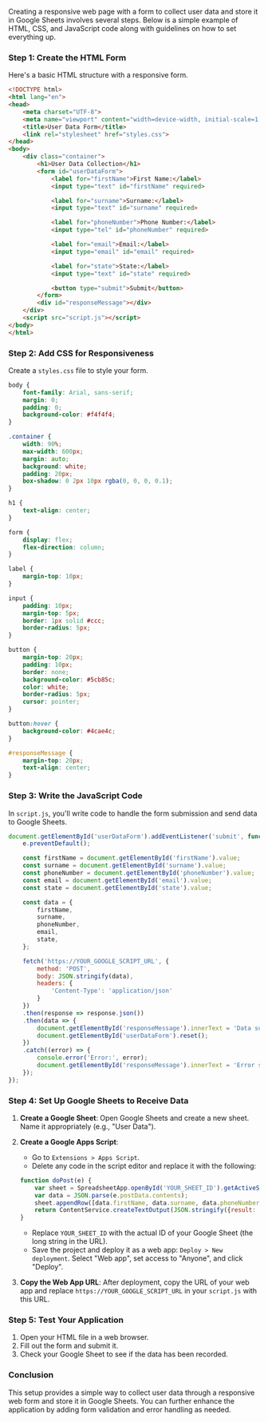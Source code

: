 Creating a responsive web page with a form to collect user data and store it in Google Sheets involves several steps. Below is a simple example of HTML, CSS, and JavaScript code along with guidelines on how to set everything up.

### Step 1: Create the HTML Form

Here's a basic HTML structure with a responsive form.

```html
<!DOCTYPE html>
<html lang="en">
<head>
    <meta charset="UTF-8">
    <meta name="viewport" content="width=device-width, initial-scale=1.0">
    <title>User Data Form</title>
    <link rel="stylesheet" href="styles.css">
</head>
<body>
    <div class="container">
        <h1>User Data Collection</h1>
        <form id="userDataForm">
            <label for="firstName">First Name:</label>
            <input type="text" id="firstName" required>

            <label for="surname">Surname:</label>
            <input type="text" id="surname" required>

            <label for="phoneNumber">Phone Number:</label>
            <input type="tel" id="phoneNumber" required>

            <label for="email">Email:</label>
            <input type="email" id="email" required>

            <label for="state">State:</label>
            <input type="text" id="state" required>

            <button type="submit">Submit</button>
        </form>
        <div id="responseMessage"></div>
    </div>
    <script src="script.js"></script>
</body>
</html>
```

### Step 2: Add CSS for Responsiveness

Create a `styles.css` file to style your form.

```css
body {
    font-family: Arial, sans-serif;
    margin: 0;
    padding: 0;
    background-color: #f4f4f4;
}

.container {
    width: 90%;
    max-width: 600px;
    margin: auto;
    background: white;
    padding: 20px;
    box-shadow: 0 2px 10px rgba(0, 0, 0, 0.1);
}

h1 {
    text-align: center;
}

form {
    display: flex;
    flex-direction: column;
}

label {
    margin-top: 10px;
}

input {
    padding: 10px;
    margin-top: 5px;
    border: 1px solid #ccc;
    border-radius: 5px;
}

button {
    margin-top: 20px;
    padding: 10px;
    border: none;
    background-color: #5cb85c;
    color: white;
    border-radius: 5px;
    cursor: pointer;
}

button:hover {
    background-color: #4cae4c;
}

#responseMessage {
    margin-top: 20px;
    text-align: center;
}
```

### Step 3: Write the JavaScript Code

In `script.js`, you'll write code to handle the form submission and send data to Google Sheets.

```javascript
document.getElementById('userDataForm').addEventListener('submit', function(e) {
    e.preventDefault();

    const firstName = document.getElementById('firstName').value;
    const surname = document.getElementById('surname').value;
    const phoneNumber = document.getElementById('phoneNumber').value;
    const email = document.getElementById('email').value;
    const state = document.getElementById('state').value;

    const data = {
        firstName,
        surname,
        phoneNumber,
        email,
        state,
    };

    fetch('https://YOUR_GOOGLE_SCRIPT_URL', {
        method: 'POST',
        body: JSON.stringify(data),
        headers: {
            'Content-Type': 'application/json'
        }
    })
    .then(response => response.json())
    .then(data => {
        document.getElementById('responseMessage').innerText = 'Data submitted successfully!';
        document.getElementById('userDataForm').reset();
    })
    .catch((error) => {
        console.error('Error:', error);
        document.getElementById('responseMessage').innerText = 'Error submitting data.';
    });
});
```

### Step 4: Set Up Google Sheets to Receive Data

1. **Create a Google Sheet**: Open Google Sheets and create a new sheet. Name it appropriately (e.g., "User Data").

2. **Create a Google Apps Script**:
   - Go to `Extensions > Apps Script`.
   - Delete any code in the script editor and replace it with the following:

   ```javascript
   function doPost(e) {
       var sheet = SpreadsheetApp.openById('YOUR_SHEET_ID').getActiveSheet();
       var data = JSON.parse(e.postData.contents);
       sheet.appendRow([data.firstName, data.surname, data.phoneNumber, data.email, data.state]);
       return ContentService.createTextOutput(JSON.stringify({result: 'success'})).setMimeType(ContentService.MimeType.JSON);
   }
   ```

   - Replace `YOUR_SHEET_ID` with the actual ID of your Google Sheet (the long string in the URL).
   - Save the project and deploy it as a web app: `Deploy > New deployment`. Select "Web app", set access to "Anyone", and click "Deploy".

3. **Copy the Web App URL**: After deployment, copy the URL of your web app and replace `https://YOUR_GOOGLE_SCRIPT_URL` in your `script.js` with this URL.

### Step 5: Test Your Application

1. Open your HTML file in a web browser.
2. Fill out the form and submit it.
3. Check your Google Sheet to see if the data has been recorded.

### Conclusion

This setup provides a simple way to collect user data through a responsive web form and store it in Google Sheets. You can further enhance the application by adding form validation and error handling as needed.
